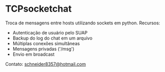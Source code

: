 # TCPsocketchat
Troca de mensagens entre hosts utilizando sockets em python.
Recursos:
  - Autenticação de usuário pelo SUAP
  - Backup do log do chat em um arquivo
  - Múltiplas conexões simultâneas
  - Mensagens privadas ('/msg')
  - Envio em broadcast

Contato: schneider8357@hotmail.com
